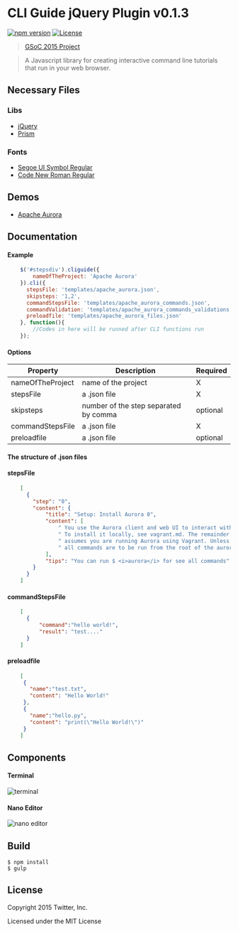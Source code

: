# CLI Guide jQuery Plugin v0.1.3

[![npm version](http://marti1125.webfactional.com/npm.svg)](https://www.npmjs.com/package/cli-guide.js)
[![License](http://img.shields.io/badge/license-MIT-blue.svg)](https://raw.githubusercontent.com/twitter/cli-guide.js/master/LICENSE)

> [GSoC 2015 Project](http://www.google-melange.com/gsoc/project/details/google/gsoc2015/marti1125/5757334940811264)

> A Javascript library for creating interactive command line tutorials that run in your web browser.

Necessary Files
-----------------

### Libs

* [jQuery](https://jquery.com/download/)
* [Prism](http://prismjs.com/download.html)

### Fonts

* [Segoe UI Symbol Regular](http://openfontlibrary.org/en/font/segoe-ui-symbol)
* [Code New Roman Regular](http://openfontlibrary.org/en/font/code-new-roman)


Demos
-----

* [Apache Aurora](http://twitter.github.io/cli-guide.js/tutorials/aurora.html)


Documentation
-------------

#### Example
```javascript
    $('#stepsdiv').cliguide({
        nameOfTheProject: 'Apache Aurora'
    }).cli({
      stepsFile: 'templates/apache_aurora.json',
      skipsteps: '1,2',
      commandStepsFile: 'templates/apache_aurora_commands.json',
      commandValidation: 'templates/apache_aurora_commands_validations.json',
      preloadfile: 'templates/apache_aurora_files.json'
    }, function(){
        //Codes in here will be runned after CLI functions run
    });
```
#### Options

| Property | Description | Required |
|---|---|---|
| nameOfTheProject | name of the project | X |
| stepsFile        | a .json file | X |
| skipsteps | number of the step separated by comma | optional |
| commandStepsFile | a .json file | X |
| preloadfile | a .json file | optional |

#### The structure of .json files

#### stepsFile
```json
    [
      {
        "step": "0",
        "content": {
            "title": "Setup: Install Aurora 0",
            "content": [
                " You use the Aurora client and web UI to interact with Aurora jobs. ",
                " To install it locally, see vagrant.md. The remainder of this Tutorial ",
                " assumes you are running Aurora using Vagrant. Unless otherwise stated, ",
                " all commands are to be run from the root of the aurora repository clone."
            ],
            "tips": "You can run $ <i>aurora</i> for see all commands"
        }
      }
    ]
```
#### commandStepsFile
```json
    [
      {
    	  "command":"hello world!",
    	  "result": "test...."
      }
    ]
```
#### preloadfile
```json
    [
     {
       "name":"test.txt",
       "content": "Hello World!"
     },
     {
       "name":"hello.py",
       "content": "print(\"Hello World!\")"
     }
    ]
```
Components
-------------

#### Terminal

![terminal](https://raw.github.com/twitter/cli-guide.js/master/terminal.gif)

#### Nano Editor

![nano editor](https://raw.github.com/twitter/cli-guide.js/master/nano.gif)

Build
-------------
    $ npm install
    $ gulp


License
-------

Copyright 2015 Twitter, Inc.

Licensed under the MIT License
